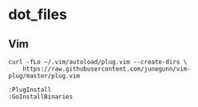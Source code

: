 dot_files
=========

Vim
---
```
curl -fLo ~/.vim/autoload/plug.vim --create-dirs \
    https://raw.githubusercontent.com/junegunn/vim-plug/master/plug.vim
```
```
:PlugInstall
:GoInstallBinaries
```

